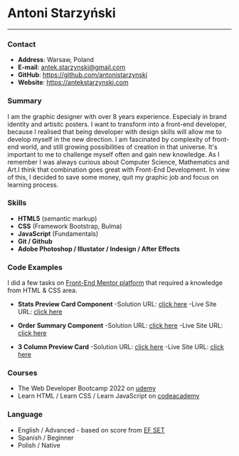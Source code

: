 # Antoni Starzyński

___


### Contact

- **Address**: Warsaw, Poland
- **E-mail**: antek.starzynski@gmail.com
- **GitHub**: https://github.com/antonistarzynski
- **Website**: https://antekstarzynski.com


### Summary

I am the graphic designer with over 8 years experience. Especialy in brand identity and artisitc posters. I want to transform into a front-end developer, because I realised that being developer with design skills will allow me to develop myself in the new direction. I am fascinated by complexity of front-end world, and still growing possibilities of creation in that universe. It's important to me to challenge myself often and gain new knowledge. As I remember I was always curious about Computer Science, Mathematics and Art.I think that combination goes great with Front-End Development. 
In view of this, I decided to save some money, quit my graphic job and focus on learning process.



### Skills
 
- **HTML5** (semantic markup)
- **CSS** (Framework Bootstrap, Bulma)
- **JavaScript** (Fundamentals)
- **Git / Github**
- **Adobe Photoshop / Illustator / Indesign / After Effects** 


### Code Examples

I did a few tasks on [Front-End Mentor platform](https://www.frontendmentor.io) that required a knowledge from HTML & CSS area.

- **Stats Preview Card Component**
-Solution URL: [click here](https://github.com/antonistarzynski/stats-preview-card-component-main)
-Live Site URL: [click here](https://antonistarzynski.github.io/stats-preview-card-component-main/)

- **Order Summary Component**
-Solution URL: [click here](https://github.com/antonistarzynski/order-summary-componenet-main)
-Live Site URL: [click here](https://github.com/antonistarzynski/order-summary-componenet-main/)

- **3 Column Preview Card**
-Solution URL: [click here](https://github.com/antonistarzynski/3-column-preview-card-component)
-Live Site URL: [click here](https://antonistarzynski.github.io/3-column-preview-card-component/)


### Courses

- The Web Developer Bootcamp 2022 on [udemy](https://www.udemy.com/course/the-web-developer-bootcamp/)
- Learn HTML / Learn CSS / Learn JavaScript on [codeacademy](https://www.codecademy.com)


### Language

- English / Advanced - based on score from [EF SET](https://www.efset.org)
- Spanish / Beginner
- Polish / Native


